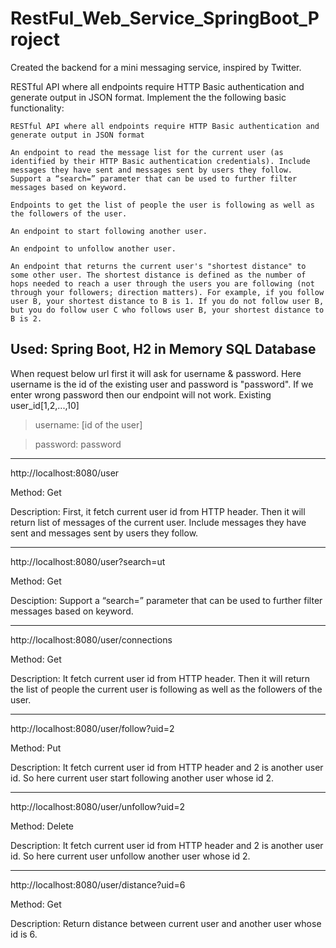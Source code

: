 # RestFul_Web_Service_SpringBoot_Project
Created the backend for a mini messaging service, inspired by Twitter.

RESTful API where all endpoints require HTTP Basic authentication and generate output in JSON format. Implement the the following basic functionality:

`RESTful API where all endpoints require HTTP Basic authentication and generate output in JSON format`

`An endpoint to read the message list for the current user (as identified by their HTTP Basic authentication credentials). Include messages they have sent and messages sent by users they follow. Support a “search=” parameter that can be used to further filter messages based on keyword.`

`Endpoints to get the list of people the user is following as well as the followers of the user.`

`An endpoint to start following another user.`

`An endpoint to unfollow another user.`

`An endpoint that returns the current user's "shortest distance" to some other user. The shortest distance is defined as the number of hops needed to reach a user through the users you are following (not through your followers; direction matters). For example, if you follow user B, your shortest distance to B is 1. If you do not follow user B, but you do follow user C who follows user B, your shortest distance to B is 2.` 


Used: Spring Boot, H2 in Memory SQL Database
---
When request below url first it will ask for username & password. Here username is the id of the existing user and password is "password". If we enter wrong password then our endpoint will not work. Existing user_id[1,2,...,10]
> username: [id of the user]

> password: password

---
http://localhost:8080/user

Method: Get

Description: First, it fetch current user id from HTTP header. Then it will return list of messages of the current user. Include messages they have sent and messages sent by users they follow.

---
http://localhost:8080/user?search=ut

Method: Get

Desciption: Support a “search=” parameter that can be used to further filter messages based on keyword.

---
http://localhost:8080/user/connections

Method: Get

Description: It fetch current user id from HTTP header. Then it will return the list of people the current user is following as well as the followers of the user.

---
http://localhost:8080/user/follow?uid=2

Method: Put

Description: It fetch current user id from HTTP header and 2 is another user id. So here current user start following another user whose id 2. 

---
http://localhost:8080/user/unfollow?uid=2

Method: Delete

Description: It fetch current user id from HTTP header and 2 is another user id. So here current user unfollow another user whose id 2. 

---
http://localhost:8080/user/distance?uid=6

Method: Get

Description: Return distance between current user and another user whose id is 6.
